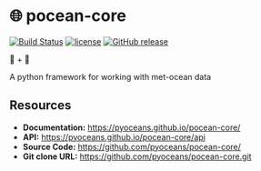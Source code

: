 # 🌐 pocean-core

[![Build Status](https://travis-ci.org/pyoceans/pocean-core.svg?branch=master)](https://travis-ci.org/pyoceans/pocean-core)  [![license](https://img.shields.io/github/license/pyoceans/pocean-core.svg)](https://github.com/pyoceans/pocean-core/blob/master/LICENSE.txt)  [![GitHub release](https://img.shields.io/github/release/pyoceans/pocean-core.svg)]()

🐍 + 🌊

A python framework for working with met-ocean data

## Resources
+ **Documentation:** <https://pyoceans.github.io/pocean-core/>
+ **API:** <https://pyoceans.github.io/pocean-core/api>
+ **Source Code:** <https://github.com/pyoceans/pocean-core/>
+ **Git clone URL:** <https://github.com/pyoceans/pocean-core.git>
